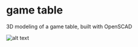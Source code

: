 # game table

 3D modeling of a game table, built with OpenSCAD

![alt text](https://github.com/rick-allen-206/game-table/tree/main/pictures/table_with_cutout.png?raw=true)
